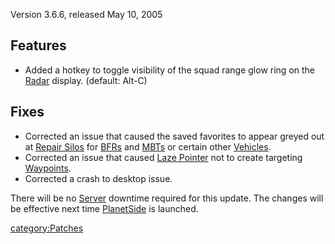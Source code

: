 Version 3.6.6, released May 10, 2005

## Features

- Added a hotkey to toggle visibility of the squad range glow ring on
  the [Radar](/Radar "wikilink") display. (default: Alt-C)

## Fixes

- Corrected an issue that caused the saved favorites to appear greyed
  out at [Repair Silos](/Repair_Silo "wikilink") for
  [BFRs](/BFR "wikilink") and [MBTs](/MBT "wikilink") or certain other
  [Vehicles](/Vehicle "wikilink").
- Corrected an issue that caused [Laze
  Pointer](/Laze_Pointer "wikilink") not to create targeting
  [Waypoints](/Waypoint "wikilink").
- Corrected a crash to desktop issue.

There will be no [Server](/Server "wikilink") downtime required for this
update. The changes will be effective next time
[PlanetSide](/PlanetSide "wikilink") is launched.

[category:Patches](/category:Patches "wikilink")
